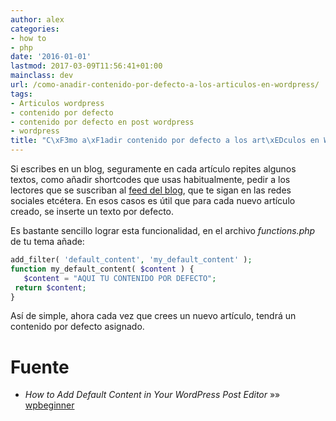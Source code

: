 ```yaml
---
author: alex
categories:
- how to
- php
date: '2016-01-01'
lastmod: 2017-03-09T11:56:41+01:00
mainclass: dev
url: /como-anadir-contenido-por-defecto-a-los-articulos-en-wordpress/
tags:
- Articulos wordpress
- contenido por defecto
- contenido por defecto en post wordpress
- wordpress
title: "C\xF3mo a\xF1adir contenido por defecto a los art\xEDculos en WordPress"
---
```


<figure>
          <amp-img
            on="tap:lightbox1"
            role="button"
            tabindex="0"
            layout="responsive"
            src="/img/2012/05/Screenshot-05302012-111511-AM1.png"
            alt="Como añádir contenido por defecto en wordpress"
            title="Como añádir contenido por defecto en wordpress"
            sizes="(min-width: 123px) 123px, 100vw"
            width="123"
            height="116">
          </amp-img>
</figure>

Si escribes en un blog, seguramente en cada artículo repites algunos textos, como añadir shortcodes que usas habitualmente, pedir a los lectores que se suscriban al [feed del blog][2], que te sigan en las redes sociales etcétera. En esos casos es útil que para cada nuevo artículo creado, se inserte un texto por defecto.

Es bastante sencillo lograr esta funcionalidad, en el archivo *functions.php* de tu tema añade:

```php
add_filter( 'default_content', 'my_default_content' );
function my_default_content( $content ) {
   $content = "AQUI TU CONTENIDO POR DEFECTO";
 return $content;
}
```

Así de simple, ahora cada vez que crees un nuevo artículo, tendrá un contenido por defecto asignado.

# Fuente

- *How to Add Default Content in Your WordPress Post Editor* »» <a href="http://www.wpbeginner.com/wp-tutorials/how-to-add-default-content-in-your-wordpress-post-editor/" target="_blank">wpbeginner</a>

 [2]: https://elbauldelprogramador.com/rssfeed/
